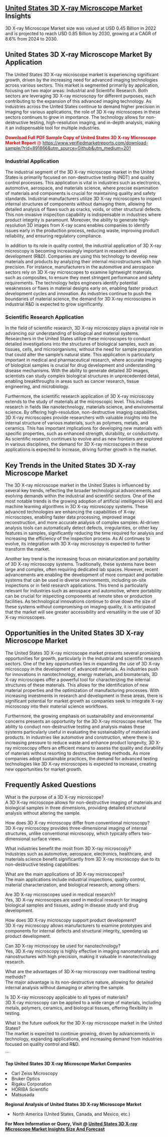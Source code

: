 <h2><a href="https://www.verifiedmarketreports.com/download-sample/?rid=891866&amp;utm_source=Github&amp;utm_medium=201" target="_blank">United States 3D X-ray Microscope Market</a> Insights</h2><p>3D X-ray Microscope Market size was valued at USD 0.45 Billion in 2022 and is projected to reach USD 0.85 Billion by 2030, growing at a CAGR of 8.6% from 2024 to 2030.</p><p><h2>United States 3D X-ray Microscope Market By Application</h2><p>The United States 3D X-ray microscope market is experiencing significant growth, driven by the increasing need for advanced imaging technologies across various sectors. This market is segmented primarily by application, focusing on two major areas: Industrial and Scientific Research. Both sectors are leveraging 3D X-ray microscopy for different purposes, each contributing to the expansion of this advanced imaging technology. As industries across the United States continue to demand higher precision in imaging for various applications, the role of 3D X-ray microscopes in these sectors continues to grow in importance. The technology allows for non-destructive testing, high-resolution imaging, and in-depth analysis, making it an indispensable tool for multiple industries. <p><span class=""><span style="color: #ff0000;"><strong>Download Full PDF Sample Copy of United States 3D X-ray Microscope Market Report</strong> @ </span><a href="https://www.verifiedmarketreports.com/download-sample/?rid=891866&amp;utm_source=Github&amp;utm_medium=201" target="_blank">https://www.verifiedmarketreports.com/download-sample/?rid=891866&amp;utm_source=Github&amp;utm_medium=201</a></span></p><h3>Industrial Application</h3><p>The industrial segment of the 3D X-ray microscope market in the United States is primarily focused on non-destructive testing (NDT) and quality control processes. This application is vital in industries such as electronics, automotive, aerospace, and materials science, where precise examination of materials and components is crucial for maintaining quality and safety standards. Industrial manufacturers utilize 3D X-ray microscopes to inspect internal structures of components without damaging them, allowing for detailed analysis of flaws such as cracks, voids, or other structural defects. This non-invasive inspection capability is indispensable in industries where product integrity is paramount. Moreover, the ability to generate high-resolution 3D images from X-ray scans enables companies to identify issues early in the production process, reducing waste, improving product reliability, and ensuring regulatory compliance.<p>In addition to its role in quality control, the industrial application of 3D X-ray microscopy is becoming increasingly important in research and development (R&D). Companies are using this technology to develop new materials and products by analyzing their internal microstructures with high precision. For instance, manufacturers in the automotive and aerospace sectors rely on 3D X-ray microscopes to examine lightweight materials, such as composites, to ensure they meet stringent performance and safety requirements. The technology helps engineers identify potential weaknesses or flaws in material designs early on, enabling faster product development cycles and innovation. As industries continue to push the boundaries of material science, the demand for 3D X-ray microscopes in industrial R&D is expected to grow significantly.<h3>Scientific Research Application</h3><p>In the field of scientific research, 3D X-ray microscopy plays a pivotal role in advancing our understanding of biological and material systems. Researchers in the United States utilize these microscopes to conduct detailed investigations into the structures of biological samples, such as tissues, cells, and microorganisms, without the need for sample preparation that could alter the sample’s natural state. This application is particularly important in medical and pharmaceutical research, where accurate imaging of biological samples is crucial for drug development and understanding disease mechanisms. With the ability to generate detailed 3D images, scientists can study complex biological structures in unprecedented detail, enabling breakthroughs in areas such as cancer research, tissue engineering, and microbiology.<p>Furthermore, the scientific research application of 3D X-ray microscopy extends to the study of materials at the microscopic level. This includes research in fields like nanotechnology, materials science, and environmental science. By offering high-resolution, non-destructive imaging capabilities, 3D X-ray microscopes provide researchers with valuable insights into the internal structure of various materials, such as polymers, metals, and ceramics. This has important implications for developing new materials with specific properties, such as enhanced strength, durability, or conductivity. As scientific research continues to evolve and as new frontiers are explored in various disciplines, the demand for 3D X-ray microscopes in these applications is expected to increase, driving further growth in the market.<h2>Key Trends in the United States 3D X-ray Microscope Market</h2><p>The 3D X-ray microscope market in the United States is influenced by several key trends, reflecting the broader technological advancements and evolving demands within the industrial and scientific sectors. One of the most notable trends is the growing adoption of artificial intelligence (AI) and machine learning algorithms in 3D X-ray microscopy systems. These advanced technologies are enhancing the capabilities of X-ray microscopes, enabling faster data processing, improved image reconstruction, and more accurate analysis of complex samples. AI-driven analysis tools can automatically detect defects, irregularities, or other key features in samples, significantly reducing the time required for analysis and increasing the efficiency of the inspection process. As AI continues to evolve, its integration with 3D X-ray microscopy is expected to further transform the market.<p>Another key trend is the increasing focus on miniaturization and portability of 3D X-ray microscopy systems. Traditionally, these systems have been large and complex, often requiring dedicated lab spaces. However, recent advancements are enabling the development of more compact and portable systems that can be used in diverse environments, including on-site inspections or in field research applications. This trend is particularly relevant for industries such as aerospace and automotive, where portability can be crucial for inspecting components at remote sites or production facilities. As technological innovations continue to drive down the size of these systems without compromising on imaging quality, it is anticipated that the market will see greater accessibility and versatility in the use of 3D X-ray microscopes.<h2>Opportunities in the United States 3D X-ray Microscope Market</h2><p>The United States 3D X-ray microscope market presents several promising opportunities for growth, particularly in the industrial and scientific research sectors. One of the key opportunities lies in expanding the use of 3D X-ray microscopy in the development of advanced materials. As industries push for innovations in nanotechnology, energy materials, and biomaterials, 3D X-ray microscopes offer a powerful tool for characterizing the internal structures of these materials. This allows for the identification of new material properties and the optimization of manufacturing processes. With increasing investments in research and development in these areas, there is significant potential for market growth as companies seek to integrate X-ray microscopy into their material science workflows.<p>Furthermore, the growing emphasis on sustainability and environmental concerns presents an opportunity for the 3D X-ray microscope market. The ability to conduct non-destructive testing and analysis makes these systems particularly useful in evaluating the sustainability of materials and products. In industries like automotive and construction, where there is increasing pressure to reduce waste and enhance product longevity, 3D X-ray microscopy offers an efficient means to assess the quality and durability of materials without resorting to destructive testing methods. As more companies adopt sustainable practices, the demand for advanced testing technologies like 3D X-ray microscopes is expected to increase, creating new opportunities for market growth.<h2>Frequently Asked Questions</h2><p>What is the purpose of a 3D X-ray microscope? <br> A 3D X-ray microscope allows for non-destructive imaging of materials and biological samples in three dimensions, providing detailed structural analysis without altering the sample.</p><p>How does 3D X-ray microscopy differ from conventional microscopy? <br> 3D X-ray microscopy provides three-dimensional imaging of internal structures, unlike conventional microscopy, which typically offers two-dimensional surface views.</p><p>What industries benefit the most from 3D X-ray microscopy? <br> Industries such as automotive, aerospace, electronics, healthcare, and materials science benefit significantly from 3D X-ray microscopy due to its non-destructive testing capabilities.</p><p>What are the main applications of 3D X-ray microscopes? <br> The main applications include industrial inspections, quality control, material characterization, and biological research, among others.</p><p>Are 3D X-ray microscopes used in medical research? <br> Yes, 3D X-ray microscopes are used in medical research for imaging biological samples and tissues, aiding in disease study and drug development.</p><p>How does 3D X-ray microscopy support product development? <br> 3D X-ray microscopy allows manufacturers to examine prototypes and components for internal defects and structural integrity, speeding up product development.</p><p>Can 3D X-ray microscopy be used for nanotechnology? <br> Yes, 3D X-ray microscopy is highly effective in imaging nanomaterials and nanostructures with high precision, making it valuable in nanotechnology research.</p><p>What are the advantages of 3D X-ray microscopy over traditional testing methods? <br> The major advantage is its non-destructive nature, allowing for detailed internal analysis without damaging or altering the sample.</p><p>Is 3D X-ray microscopy applicable to all types of materials? <br> 3D X-ray microscopy can be applied to a wide range of materials, including metals, polymers, ceramics, and biological tissues, offering flexibility in testing.</p><p>What is the future outlook for the 3D X-ray microscope market in the United States? <br> The market is expected to continue growing, driven by advancements in technology, expanding applications, and increasing demand from industries focused on quality control and R&D.</p>```</p><p><strong>Top United States 3D X-ray Microscope Market Companies</strong></p><div data-test-id=""><p><li>Carl Zeiss Microscopy</li><li> Bruker Optics</li><li> Rigaku Corporation</li><li> HORIBA Scientific</li><li> Matsusada</li></p><div><strong>Regional Analysis of&nbsp;United States 3D X-ray Microscope Market</strong></div><ul><li dir="ltr"><p dir="ltr">North America&nbsp;(United States, Canada, and Mexico, etc.)</p></li></ul><p><strong>For More Information or Query, Visit @&nbsp;</strong><strong><a href="https://www.verifiedmarketreports.com/product/3d-x-ray-microscope-market/?utm_source=Github&amp;utm_medium=201" target="_blank">United States 3D X-ray Microscope Market Insights Size And Forecast</a></strong></p></div>
